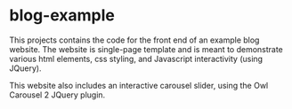 # blog-example
This projects contains the code for the front end of an example blog website. The website is single-page template and is meant to demonstrate various html elements, css styling, and Javascript interactivity (using JQuery).

This website also includes an interactive carousel slider, using the Owl Carousel 2 JQuery plugin.
